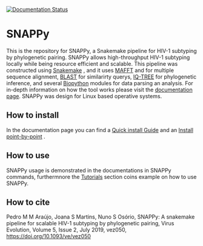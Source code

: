 [![Documentation Status](https://readthedocs.org/projects/snappy-hiv1-subtyping/badge/?version=latest)](https://snappy-hiv1-subtyping.readthedocs.io/en/latest/?badge=latest)

# SNAPPy

This is the repository for SNAPPy, a Snakemake pipeline for HIV-1 subtyping by phylogenetic pairing. SNAPPy allows high-throughput HIV-1 subtyping locally while being resource efficient and scalable. This pipeline was constructed using [Snakemake](https://snakemake.readthedocs.io/en/stable/index.html) , and it uses [MAFFT](https://mafft.cbrc.jp/alignment/software/) and for multiple sequence alignment, [BLAST](https://blast.ncbi.nlm.nih.gov/Blast.cgi?PAGE_TYPE=BlastDocs) for similarirty querys, [IQ-TREE](http://www.iqtree.org/) for phylogenetic inference, and several [Biopython](https://biopython.org/) modules for data parsing an analysis. For in-depth information on how the tool works please visit the [documentation page](https://snappy-hiv1-subtyping.readthedocs.io). SNAPPy was design for Linux based operative systems.

## How to install

In the documentation page you can find a [Quick install Guide](https://snappy-hiv1-subtyping.readthedocs.io/en/latest/installation.html#quick-install-guide) and an [Install point-by-point](https://snappy-hiv1-subtyping.readthedocs.io/en/latest/installation.html#install-point-by-point) .

## How to use

SNAPPy usage is demonstrated in the documentations in SNAPPy commands, furthermnore the [Tutorials](https://snappy-hiv1-subtyping.readthedocs.io/en/latest/tutorials.html) section coins example on how to use SNAPPy.

## How to cite

Pedro M M Araújo, Joana S Martins, Nuno S Osório, SNAPPy: A snakemake pipeline for scalable HIV-1 subtyping by phylogenetic pairing, Virus Evolution, Volume 5, Issue 2, July 2019, vez050, https://doi.org/10.1093/ve/vez050

